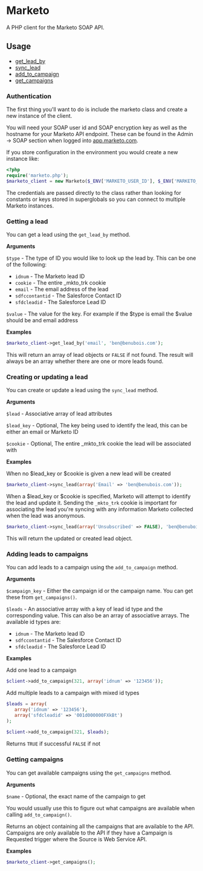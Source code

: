 # Marketo

A PHP client for the Marketo SOAP API.

## Usage

 - [get_lead_by](#getting_a_lead)
 - [sync_lead](#creating_or_updating_a_lead)
 - [add_to_campaign](#adding_leads_to_campaigns)
 - [get_campaigns](#getting_campaigns)

### Authentication

The first thing you'll want to do is include the marketo class and create a new instance of the client.

You will need your SOAP user id and SOAP encryption key as well as the hostname for your Marketo API endpoint. These can be found in the Admin -> SOAP section when logged into [app.marketo.com](http://app.marketo.com/).

If you store configuration in the environment you would create a new instance like:

``` php
<?php
require('marketo.php');
$marketo_client = new Marketo($_ENV['MARKETO_USER_ID'], $_ENV['MARKETO_ENCRYPTION_KEY'], $_ENV['MARKETO_SOAP_HOST']);
```
	
The credentials are passed directly to the class rather than looking for constants or keys stored in superglobals so you can connect to multiple Marketo instances.

### Getting a lead

You can get a lead using the `get_lead_by` method.

**Arguments**

`$type` - The type of ID you would like to look up the lead by. This can be one of the following:

 - `idnum` - The Marketo lead ID
 - `cookie` - The entire _mkto_trk cookie
 - `email` - The email address of the lead
 - `sdfccontantid` - The Salesforce Contact ID
 - `sfdcleadid` - The Salesforce Lead ID

`$value` - The value for the key. For example if the $type is email the $value should be and email address

**Examples**

``` php
$marketo_client->get_lead_by('email', 'ben@benubois.com');
```

This will return an array of lead objects or `FALSE` if not found. The result will always be an array whether there are one or more leads found.

### Creating or updating a lead

You can create or update a lead using the `sync_lead` method.

**Arguments**

`$lead` - Associative array of lead attributes

`$lead_key` - Optional, The key being used to identify the lead, this can be either an email or Marketo ID

`$cookie` - Optional, The entire _mkto_trk cookie the lead will be associated with

**Examples**

When no $lead_key or $cookie is given a new lead will be created

``` php
$marketo_client->sync_lead(array('Email' => 'ben@benubois.com'));
```
	
When a $lead_key or $cookie is specified, Marketo will attempt to identify the lead and update it. Sending the `_mkto_trk` cookie is important for associating the lead you're syncing with any information Marketo collected when the lead was anonymous.

``` php
$marketo_client->sync_lead(array('Unsubscribed' => FALSE), 'ben@benubois.com', $_COOKIE['_mkto_trk']);
```

This will return the updated or created lead object.

### Adding leads to campaigns

You can add leads to a campaign using the `add_to_campaign` method.

**Arguments**

`$campaign_key` - Either the campaign id or the campaign name. You can get these from `get_campaigns()`.

`$leads` - An associative array with a key of lead id type and the corresponding value. This can also be an array of associative arrays. The available id types are:

 - `idnum` - The Marketo lead ID
 - `sdfccontantid` - The Salesforce Contact ID
 - `sfdcleadid` - The Salesforce Lead ID

**Examples**

Add one lead to a campaign

``` php
$client->add_to_campaign(321, array('idnum' => '123456'));
```

Add multiple leads to a campaign with mixed id types

``` php
$leads = array(
   array('idnum' => '123456'),
   array('sfdcleadid' => '001d000000FXkBt')
);
	
$client->add_to_campaign(321, $leads);
```

Returns `TRUE` if successful `FALSE` if not

### Getting campaigns

You can get available campaigns using the `get_campaigns` method.

**Arguments**

`$name` - Optional, the exact name of the campaign to get

You would usually use this to figure out what campaigns are available when calling `add_to_campaign()`.

Returns an object containing all the campaigns that are available to the API. Campaigns are only available to the API if they have a Campaign is Requested trigger where the Source is Web Service API.

**Examples**

``` php
$marketo_client->get_campaigns();
```
